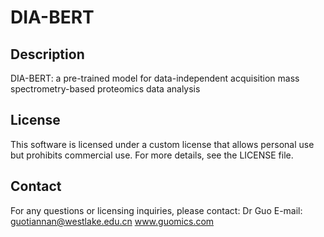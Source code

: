 # DIA-BERT

## Description
DIA-BERT: a pre-trained model for data-independent acquisition mass spectrometry-based proteomics data analysis

## License
This software is licensed under a custom license that allows personal use but prohibits commercial use. For more details, see the LICENSE file.

## Contact
For any questions or licensing inquiries, please contact:
Dr Guo
E-mail: guotiannan@westlake.edu.cn
www.guomics.com
